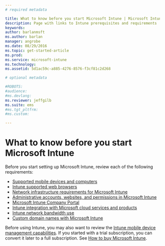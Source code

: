 ```yaml
---
# required metadata

title: What to know before you start Microsoft Intune | Microsoft Intune
description: Page with links to Intune prerequisites and requirements
keywords:
author: barlanmsftms.author: barlan
manager: angrobe
ms.date: 08/29/2016
ms.topic: get-started-article
ms.prod:
ms.service: microsoft-intune
ms.technology:
ms.assetid: 5d1ac59c-a885-4276-8576-f3cf81c2d268

# optional metadata

#ROBOTS:
#audience:
#ms.devlang:
ms.reviewer: jeffgilb
ms.suite: ems
#ms.tgt_pltfrm:
#ms.custom:

---
```


# What to know before you start Microsoft Intune

Before you start setting up Microsoft Intune, review each of the following requirements:

- [Supported mobile devices and computers](supported-mobile-devices-and-computers.md)
- [Intune supported web browsers](supported-web-browsers.md)
- [Network infrastructure requirements for Microsoft Intune](network-infrastructure-requirements-for-microsoft-intune.md)
- [Administrative accounts, websites, and permissions in Microsoft Intune](administrative-accounts-websites-perms.md)
- [Microsoft Intune Company Portal](microsoft-intune-company-portal.md)
- [Intune integration with Microsoft cloud services and products](integration-with-cloud-services.md)
- [Intune network bandwidth use](network-bandwidth-use.md)
- [Custom domain names with Microsoft Intune](domain-names-for-microsoft-intune.md)


Before using Intune, you may also want to review the [Intune mobile device management capabilities](/intune/get-started/mobile-device-management-capabilities-in-microsoft-intune). If you started with a trial subscription, you can convert it later to a full subscription. See [How to buy Microsoft Intune](http://www.microsoft.com/en-us/server-cloud/products/microsoft-intune/Purchasing.aspx).
